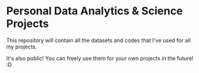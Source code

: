 # Personal Data Analytics &amp; Science Projects

This repository will contain all the datasets and codes that I've used for all my projects.

It's also public! You can freely use them for your own projects in the future! :D
